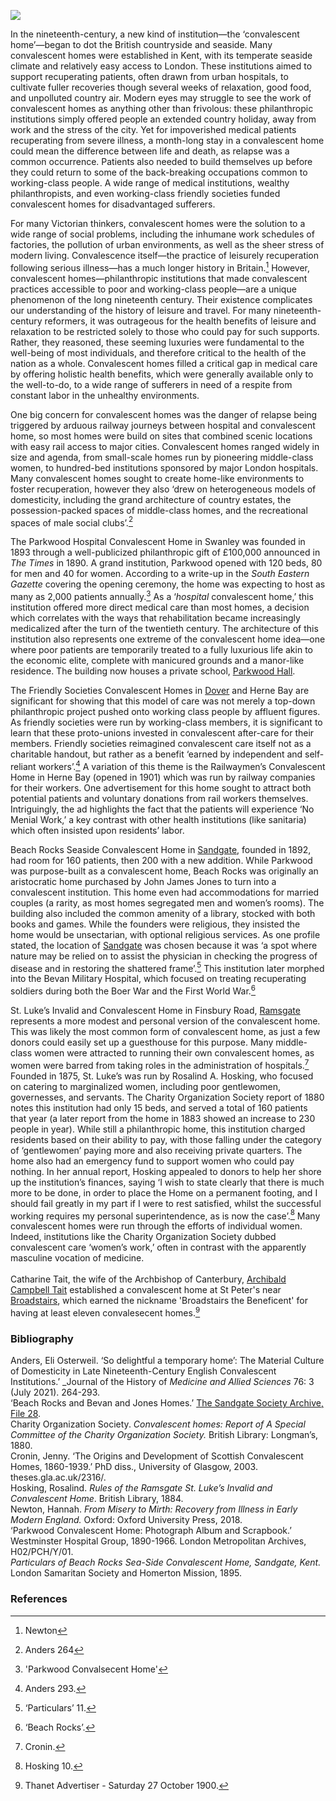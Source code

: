 <a href="https://www.kent-maps.online"><img src="https://www.kent-maps.online/juncture/ve-button.png"></a>
<param ve-config title="Convalescent Homes" author="Hosanna Krienke" layout="vtl" banner="https://raw.githubusercontent.com/kent-map/images/main/banners/19c.jpg" description="Hosanna Krienke discusses the introduction and development of 19th century convalescent homes which were especially important for industrial worker recovery.">

<param ve-entity eid="Q936183" aliases="Tonbridge">
<param ve-entity eid="Q1020364" aliases="Swanley">
<param ve-entity eid="Q179224" aliases="Dover">
<param ve-entity eid="Q1000312" aliases="Sandgate">
<param ve-entity eid="Q736439" aliases="Ramsgate">

<!-- Historical map layers -->
<!-- <param mapwarper mapwarper-id="44832" title="Kent Topo Survey 1860" ve-map-layer/> -->
<param ve-map-layer active allmaps allmaps-id="d93beb8a7cb608af" title="Kent Ordnance Survey 1860"/ >

In the nineteenth-century, a new kind of institution—the ‘convalescent home’—began to dot the British countryside and seaside. Many convalescent homes were established in Kent, with its temperate seaside climate and relatively easy access to London. These institutions aimed to support recuperating patients, often drawn from urban hospitals, to cultivate fuller recoveries though several weeks of relaxation, good food, and unpolluted country air. Modern eyes may struggle to see the work of convalescent homes as anything other than frivolous: these philanthropic institutions simply offered people an extended country holiday, away from work and the stress of the city. Yet for impoverished medical patients recuperating from severe illness, a month-long stay in a convalescent home could mean the difference between life and death, as relapse was a common occurrence.  Patients also needed to build themselves up before they could return to some of the back-breaking occupations common to working-class people. A wide range of medical institutions, wealthy philanthropists, and even working-class friendly societies funded convalescent homes for disadvantaged sufferers. 
<param ve-image url="https://stor.artstor.org/stor/30e6175e-f5e5-4969-a431-a98a9b0c913d" label="Convalescent Home and Church of St Peter's Folkestone" attribution="Kent Maps Online">

For many Victorian thinkers, convalescent homes were the solution to a wide range of social problems, including the inhumane work schedules of factories, the pollution of urban environments, as well as the sheer stress of modern living. Convalescence itself—the practice of leisurely recuperation following serious illness—has a much longer history in Britain.[^ref1]  However, convalescent homes—philanthropic institutions that made convalescent practices accessible to poor and working-class people—are a unique phenomenon of the long nineteenth century. Their existence complicates our understanding of the history of leisure and travel. For many nineteenth-century reformers, it was outrageous for the health benefits of leisure and relaxation to be restricted solely to those who could pay for such supports. Rather, they reasoned, these seeming luxuries were fundamental to the well-being of most individuals, and therefore critical to the health of the nation as a whole. Convalescent homes filled a critical gap in medical care by offering holistic health benefits, which were generally available only to the well-to-do, to a wide range of sufferers in need of a respite from constant labor in the unhealthy environments. 
<param ve-image url="https://upload.wikimedia.org/wikipedia/commons/1/19/Annie_Swynnterton_-_The_Convalescent.jpg" label="The Convalescent, 1887" attribution="Anne Louise Swynnerton, Public domain, via Wikimedia Commons">

One big concern for convalescent homes was the danger of relapse being triggered by arduous railway journeys between hospital and convalescent home, so most homes were build on sites that combined scenic locations with easy rail access to major cities. Convalescent homes ranged widely in size and agenda, from small-scale homes run by pioneering middle-class women, to hundred-bed institutions sponsored by major London hospitals. Many convalescent homes sought to create home-like environments to foster recuperation, however they also ‘drew on heterogeneous models of domesticity, including the grand architecture of country estates, the possession-packed spaces of middle-class homes, and the recreational spaces of male social clubs’.[^ref2]  
<param ve-image url="https://stor.artstor.org/stor/b39e64c7-9ec4-42a9-97d2-d3c1509b5940" label="Herne Bay Convalescent Home" attribution="Photocrom Co., London and Tunbridge Wells">
<param ve-map center="Q1094104" zoom="10">
                     
The Parkwood Hospital Convalescent Home in Swanley was founded in 1893 through a well-publicized philanthropic gift of £100,000 announced in _The Times_ in 1890. A grand institution, Parkwood opened with 120 beds, 80 for men and 40 for women. According to a write-up in the _South Eastern Gazette_ covering the opening ceremony, the home was expecting to host as many as 2,000 patients annually.[^ref3]  As a ‘_hospital_ convalescent home,’ this institution offered more direct medical care than most homes, a decision which correlates with the ways that rehabilitation became increasingly medicalized after the turn of the twentieth century. The architecture of this institution also represents one extreme of the convalescent home idea—one where poor patients are temporarily treated to a fully luxurious life akin to the economic elite, complete with manicured grounds and a manor-like residence. The building now houses a private school, [Parkwood Hall](https://www.parkwoodhall.co.uk/).
<param ve-image url="https://upload.wikimedia.org/wikipedia/commons/e/e1/Parkwood_Hall_-_geograph.org.uk_-_191130.jpg" label="Parkwood Hall" attribution="Glyn Baker" license="CC BY-SA 2.0">
<param ve-map center="Q1020364" zoom="10">
       
The Friendly Societies Convalescent Homes in [Dover](/19c/19c-dover) and Herne Bay are significant for showing that this model of care was not merely a top-down philanthropic project pushed onto working class people by affluent figures. As friendly societies were run by working-class members, it is significant to learn that these proto-unions invested in convalescent after-care for their members. Friendly societies reimagined convalescent care itself not as a charitable handout, but rather as a benefit ‘earned by independent and self-reliant workers’.[^ref4]  A variation of this theme is the Railwaymen’s Convalescent Home in Herne Bay (opened in 1901) which was run by railway companies for their workers. One advertisement for this home sought to attract both potential patients and voluntary donations from rail workers themselves. Intriguingly, the ad highlights the fact that the patients will experience ‘No Menial Work,’ a key contrast with other health institutions (like sanitaria) which often insisted upon residents’ labor. 
<param ve-image url="https://stor.artstor.org/stor/c360d8d2-6207-4960-8662-e5a69b061a09" label="Dover Friendly Society Home" attribution="Views of Dover">
<param ve-image url="https://iiif.wellcomecollection.org/image/B17498090.JP2/full/full/0/default.jpg" label="The Railwaymen's Convalescent Home, Herne Bay, Kent : opened June, 1901" attribution="Wellcome Collection" license="Public Domain Mark">
                                                                                                                            
<param ve-map center="Q179224" zoom="10">
                     
Beach Rocks Seaside Convalescent Home in [Sandgate](/placesqz/sandgate-overview), founded in 1892, had room for 160 patients, then 200 with a new addition. While Parkwood was purpose-built as a convalescent home, Beach Rocks was originally an aristocratic home purchased by John James Jones to turn into a convalescent institution. This home even had accommodations for married couples (a rarity, as most homes segregated men and women’s rooms). The building also included the common amenity of a library, stocked with both books and games. While the founders were religious, they insisted the home would be unsectarian, with optional religious services. As one profile stated, the location of [Sandgate](/placesqz/sandgate-overview) was chosen because it was ‘a spot where nature may be relied on to assist the physician in checking the progress of disease and in restoring the shattered frame’.[^ref5]  This institution later morphed into the Bevan Military Hospital, which focused on treating recuperating soldiers during both the Boer War and the First World War.[^ref6] 
<param ve-image url="https://upload.wikimedia.org/wikipedia/commons/3/3b/A_girl_reads_to_a_convalescent_while_a_nurse_brings_in_the_p_Wellcome_V0017068.jpg" label="A girl reads to a convalescent" attribution="Robert Humphrey Giles,via Wikimedia Commons" attribution="CC BY 4.0"> 
<param ve-map center="Q1000312" zoom="10">
       
St. Luke’s Invalid and Convalescent Home in <span data-mouseover-image-zoomto="1656,1252,351,243">Finsbury Road</span>, [Ramsgate](/19c/19c-ramsgate) represents a more modest and personal version of the convalescent home. This was likely the most common form of convalescent home, as just a few donors could easily set up a guesthouse for this purpose. Many middle-class women were attracted to running their own convalescent homes, as women were barred from taking roles in the administration of hospitals.[^ref7]  Founded in 1875, St. Luke’s was run by Rosalind A. Hosking, who focused on catering to marginalized women, including poor gentlewomen, governesses, and servants. The Charity Organization Society report of 1880 notes this institution had only 15 beds, and served a total of 160 patients that year (a later report from the home in 1883 showed an increase to 230 people in year). While still a philanthropic home, this institution charged residents based on their ability to pay, with those falling under the category of ‘gentlewomen’ paying more and also receiving private quarters. The home also had an emergency fund to support women who could pay nothing. In her annual report, Hosking appealed to donors to help her shore up the institution’s finances, saying ‘I wish to state clearly that there is much more to be done, in order to place the Home on a permanent footing, and I should fail greatly in my part if I were to rest satisfied, whilst the successful working requires my personal superintendence, as is now the case’.[^ref8]  Many convalescent homes were run through the efforts of individual women. Indeed, institutions like the Charity Organization Society dubbed convalescent care ‘women’s work,’ often in contrast with the apparently masculine vocation of medicine. 
<br><br>
Catharine Tait, the wife of the Archbishop of Canterbury, [Archibald Campbell Tait](/19c/19c-tait-biography) established a convalescent home at St Peter's near [Broadstairs](/19c/19c-broadstairs), which earned the nickname 'Broadstairs the Beneficent' for having at least eleven convalesecent homes.[^ref9]
<param ve-image url="https://stor.artstor.org/stor/7d4c5d4c-62c0-40e9-a900-3b7400521033" label="Ramsgate Commemorative map 1884-1934" attribution="By kind permission of Martin Crowther">
<param ve-map center="Q736439" zoom="10">
                     
### Bibliography

Anders, Eli Osterweil. ‘So delightful a temporary home’: The Material Culture of Domesticity in Late Nineteenth-Century English Convalescent Institutions.’ _Journal of the History of _Medicine and Allied Sciences_ 76: 3 (July 2021). 264-293.   
‘Beach Rocks and Bevan and Jones Homes.’ [The Sandgate Society Archive, File 28](http://archive.sandgatesociety.com/1).   
Charity Organization Society. _Convalescent homes: Report of A Special Committee of the Charity Organization Society._ British Library: Longman’s, 1880.   
Cronin, Jenny. ‘The Origins and Development of Scottish Convalescent Homes, 1860-1939.’ PhD diss., University of Glasgow, 2003. theses.gla.ac.uk/2316/.    
Hosking, Rosalind. _Rules of the Ramsgate St. Luke’s Invalid and Convalescent Home_. British Library, 1884.   
Newton, Hannah. _From Misery to Mirth: Recovery from Illness in Early Modern England._ Oxford: Oxford University Press, 2018.    
‘Parkwood Convalescent Home: Photograph Album and Scrapbook.’ Westminster Hospital Group, 1890-1966. London Metropolitan Archives, H02/PCH/Y/01.   
_Particulars of Beach Rocks Sea-Side Convalescent Home, Sandgate, Kent._ London Samaritan Society and Homerton Mission, 1895.   

### References

[^ref1]: Newton
[^ref2]: Anders 264
[^ref3]: 'Parkwood Convalsecent Home'
[^ref4]:Anders 293. 
[^ref5]: ‘Particulars’ 11. 
[^ref6]: ‘Beach Rocks’.
[^ref7]: Cronin. 
[^ref8]: Hosking 10.
[^ref9]: Thanet Advertiser - Saturday 27 October 1900.




